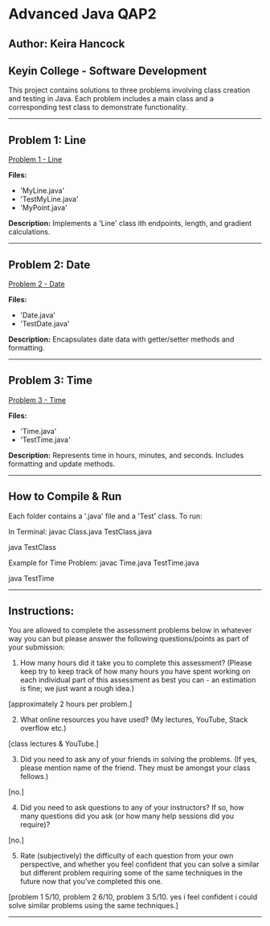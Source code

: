# Advanced Java QAP2
## Author: Keira Hancock
## Keyin College - Software Development 

This project contains solutions to three problems involving class creation and testing in Java. Each problem includes a main class and a corresponding test class to demonstrate functionality.

--------------------------------------------------------------------------------------

## Problem 1: Line
[Problem 1 - Line](./Problem1_Line)

**Files:**
- 'MyLine.java'
- 'TestMyLine.java'
- 'MyPoint.java'

**Description:**
Implements a 'Line' class ith endpoints, length, and gradient calculations.

--------------------------------------------------------------------------------------

## Problem 2: Date
[Problem 2 - Date](./Problem2_Date)

**Files:**
- 'Date.java'
- 'TestDate.java'

**Description:**
Encapsulates date data with getter/setter methods and formatting.

--------------------------------------------------------------------------------------

## Problem 3: Time
[Problem 3 - Time](./Problem3_Time)

**Files:**
- 'Time.java'
- 'TestTime.java'

**Description:**
Represents time in hours, minutes, and seconds. Includes formatting and update methods.

--------------------------------------------------------------------------------------

## How to Compile & Run

Each folder contains a '.java' file and a 'Test' class. To run:

In Terminal:
javac Class.java TestClass.java

java TestClass

Example for Time Problem:
javac Time.java TestTime.java

java TestTime

--------------------------------------------------------------------------------------

## Instructions:

You are allowed to complete the assessment problems below in whatever way you can but please answer the following questions/points as part of your submission:

1. How many hours did it take you to complete this assessment? (Please keep try to keep track of how many hours you have spent working on each individual part of this assessment as best you can - an estimation is fine; we just want a rough idea.)

[approximately 2 hours per problem.]

2. What online resources you have used? (My lectures, YouTube, Stack overflow etc.)

[class lectures & YouTube.]

3. Did you need to ask any of your friends in solving the problems. (If yes, please mention name of the friend. They must be amongst your class fellows.)

[no.]

4. Did you need to ask questions to any of your instructors? If so, how many questions did you ask (or how many help sessions did you require)?

[no.]

5. Rate (subjectively) the difficulty of each question from your own perspective, and whether you feel confident that you can solve a similar but different problem requiring some of the same techniques in the future now that you’ve completed this one.

[problem 1 5/10, problem 2 6/10, problem 3 5/10. yes i feel confident i could solve similar problems using the same techniques.]

--------------------------------------------------------------------------------------


